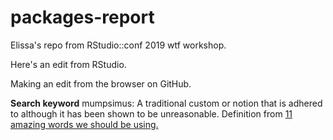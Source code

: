 # packages-report
Elissa's repo from RStudio::conf 2019 wtf workshop.

Here's an edit from RStudio.

Making an edit from the browser on GitHub.


**Search keyword** mumpsimus: A traditional custom or notion that is adhered to although it has been shown to be unreasonable. Definition from [11 amazing words we should be using.](https://blog.oxforddictionaries.com/2015/07/15/11-words-we-should-start-using-more-often/)

